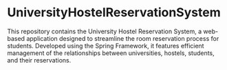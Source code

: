 # UniversityHostelReservationSystem
This repository contains the University Hostel Reservation System, a web-based application designed to streamline the room reservation process for students. Developed using the Spring Framework, it features efficient management of the relationships between universities, hostels, students, and their reservations.
